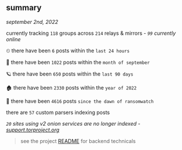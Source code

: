 
## summary
_september 2nd, 2022_

currently tracking `118` groups across `214` relays & mirrors - _`99` currently online_

⏲ there have been `6` posts within the `last 24 hours`

🦈 there have been `1022` posts within the `month of september`

🪐 there have been `650` posts within the `last 90 days`

🏚 there have been `2330` posts within the `year of 2022`

🦕 there have been `4616` posts `since the dawn of ransomwatch`

there are `57` custom parsers indexing posts

_`20` sites using v2 onion services are no longer indexed - [support.torproject.org](https://support.torproject.org/onionservices/v2-deprecation/)_

> see the project [README](https://github.com/joshhighet/ransomwatch#ransomwatch--) for backend technicals

